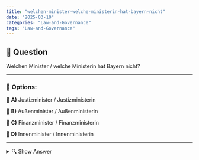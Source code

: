 ```yaml
---
title: "welchen-minister-welche-ministerin-hat-bayern-nicht"
date: "2025-03-10"
categories: "Law-and-Governance"
tags: "Law-and-Governance"
---
```


## 📌 **Question**

Welchen Minister / welche Ministerin hat Bayern nicht?



---

### 📝 **Options:**

🔘 **A)** Justizminister / Justizministerin

🔘 **B)** Außenminister / Außenministerin

🔘 **C)** Finanzminister / Finanzministerin

🔘 **D)** Innenminister / Innenministerin

---

<details>
  <summary>🔍 Show Answer</summary>

  <p>
💡  <b>Correct Answer:</b>  b
  </p>
  <p>
    📖<b>Explanation:</b>
    Bayern, als eines der Bundesländer Deutschlands, verfügt über eine Staatsregierung, die verschiedene Ministerien umfasst, um regionale Angelegenheiten zu verwalten. Typische Ministerpositionen in Bayern sind der Justizminister, Finanzminister und Innenminister, die für Recht, Finanzen und innere Sicherheit zuständig sind. Allerdings fallen Außenpolitik und diplomatische Beziehungen unter die Bundeskompetenz, sodass Bayern keinen eigenen Außenminister oder Außenministerin hat. Diese Zuständigkeit liegt beim Bundesministerium der Finanzen auf nationaler Ebene.
  </p>
</details>
